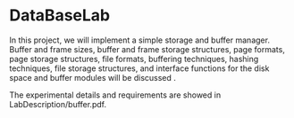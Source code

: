 # DataBaseLab

In this project, we will implement a simple storage and buffer manager. Buffer and frame sizes, buffer and frame storage structures, page formats, page storage structures, file formats, buffering
techniques, hashing techniques, file storage structures, and interface functions for the disk space and buffer modules will be discussed . 

The experimental details and requirements are showed in LabDescription/buffer.pdf.
